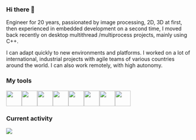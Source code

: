 ### Hi there 👋

Engineer for 20  years, passionated by image processing, 2D, 3D at first, then experienced in embedded development on a second time, I moved back recently on desktop multithread /multiprocess projects, mainly using  C++.

I can adapt quickly to new environments and platforms.
I worked on a lot of international, industrial projects with agile teams of various countries around the world. I can also work remotely, with high autonomy.

### My tools

<img width="42px" src="https://cdn.jsdelivr.net/gh/devicons/devicon/icons/cplusplus/cplusplus-original.svg" /><img width="42px" src="https://cdn.jsdelivr.net/gh/devicons/devicon/icons/python/python-original-wordmark.svg" /><img width="42px" src="https://cdn.jsdelivr.net/gh/devicons/devicon/icons/git/git-original-wordmark.svg" /><img width="42px" src="https://cdn.jsdelivr.net/gh/devicons/devicon/icons/processing/processing-original-wordmark.svg" /><img width="42px" src="https://cdn.jsdelivr.net/gh/devicons/devicon/icons/jira/jira-original-wordmark.svg" /><img width="42px" src="https://cdn.jsdelivr.net/gh/devicons/devicon/icons/github/github-original-wordmark.svg" /><img width="42px" src="https://cdn.jsdelivr.net/gh/devicons/devicon/icons/visualstudio/visualstudio-plain-wordmark.svg" /><img width="42px" src="https://cdn.jsdelivr.net/gh/devicons/devicon/icons/vscode/vscode-original-wordmark.svg" />


### Current activity

[![](https://github-readme-stats.vercel.app/api?username=bertrandboudaud)](https://github.com/anuraghazra/github-readme-stats)

<!--
**bertrandboudaud/bertrandboudaud** is a ✨ _special_ ✨ repository because its `README.md` (this file) appears on your GitHub profile.

Here are some ideas to get you started:

- 🔭 I’m currently working on ...
- 🌱 I’m currently learning ...
- 👯 I’m looking to collaborate on ...
- 🤔 I’m looking for help with ...
- 💬 Ask me about ...
- 📫 How to reach me: ...
- 😄 Pronouns: ...
- ⚡ Fun fact: ...
-->
